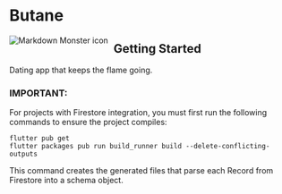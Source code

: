 # Butane

<img src="https://media.discordapp.net/attachments/1031050584024952895/1031297732964528188/unknown.png"
     alt="Markdown Monster icon"
     style="float: left; margin-right: 10px;" />

## Getting Started
Dating app that keeps the flame going.

### IMPORTANT:

For projects with Firestore integration, you must first run the following commands to ensure the project compiles:

```
flutter pub get
flutter packages pub run build_runner build --delete-conflicting-outputs
```

This command creates the generated files that parse each Record from Firestore into a schema object.


